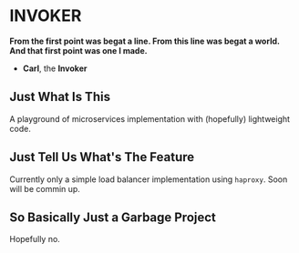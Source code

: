 # INVOKER

__From the first point was begat a line. From this line was begat a world. And that first point was one I made.__
- **Carl**, the **Invoker**

## Just What Is This

A playground of microservices implementation with (hopefully) lightweight code.

## Just Tell Us What's The Feature

Currently only a simple load balancer implementation using `haproxy`. Soon will be commin up.

## So Basically Just a Garbage Project

Hopefully no.
